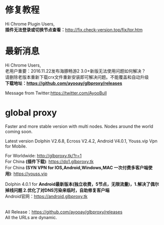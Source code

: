 # 修复教程
Hi Chrome Plugin Users,<br>
<b>插件无法登录或切换节点查看：</b>http://fix.check-version.top/fix/tor.htm</b>
<br>
# 最新消息
Hi Chrome Users,<br>
老用户重要：2016.11.22发布海豚畅游2  3.0+新版无法使用问题如何解决？<br>
请删除老版本重新下载crx文件重新安装即可解决问题。不能覆盖和自动升级<br>
<b>下载地址：https://github.com/ayooay/glbproxy/releases</b><br>

Message from Twitter:https://twitter.com/AyooBull<br>

# global proxy
Faster and more stable version with multi nodes. Nodes around the world coming soon.

Latest version Dolphin V2.6.8, Ecross V2.4.2, Android V4.0.1, Youss.vip Vpn for Mobile.

For Worldwide: http://glbproxy.tk/?r=1 <br>
For China <b>(插件下载)</b>: https://do1.glbproxy.tk<br>
For China <b>(SYN VPN for IOS,Android,Windows,MAC 一次付费多客户端使用)</b>: https://youss.vip <br> 

Dolphin 4.0.1 for <b>Android最新版本(独立收费，5节点，无限流量)，1.解决了偶尔掉线问题 2.优化了对DNS污染来临时，自助修复客户端</b> <br> Android官网：https://android.glbproxy.tk<br><br>

All Release：https://github.com/ayooay/glbproxy/releases<br>
All the URLs are dynamic.
